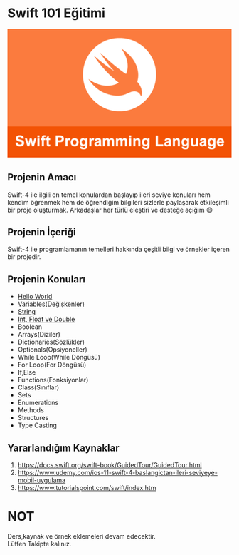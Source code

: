 # Swift 101 Eğitimi

![Screenshot](swift.png)

## Projenin Amacı

Swift-4 ile ilgili en temel konulardan başlayıp ileri seviye konuları hem kendim öğrenmek hem de öğrendiğim bilgileri sizlerle paylaşarak etkileşimli bir proje oluşturmak. Arkadaşlar her türlü eleştiri ve desteğe açığım :smile:

## Projenin İçeriği
Swift-4 ile programlamanın temelleri hakkında çeşitli bilgi ve örnekler içeren bir projedir. <br>

## Projenin Konuları

- [Hello World](https://github.com/halilozel1903/Swift101/tree/master/HelloWorld.playground)
- [Variables(Değişkenler)](https://github.com/halilozel1903/Swift101/tree/master/Variables.playground)
- [String](https://github.com/halilozel1903/Swift101/tree/master/String.playground)
- [Int, Float ve Double](https://github.com/halilozel1903/Swift101/tree/master/Int%26Double%26Float.playground)
- Boolean
- Arrays(Diziler)
- Dictionaries(Sözlükler)
- Optionals(Opsiyoneller)
- While Loop(While Döngüsü)
- For Loop(For Döngüsü)
- If,Else
- Functions(Fonksiyonlar)
- Class(Sınıflar)
- Sets
- Enumerations
- Methods
- Structures
- Type Casting


## Yararlandığım Kaynaklar

1. https://docs.swift.org/swift-book/GuidedTour/GuidedTour.html
2. https://www.udemy.com/ios-11-swift-4-baslangictan-ileri-seviyeye-mobil-uygulama
3. https://www.tutorialspoint.com/swift/index.htm


# NOT
Ders,kaynak ve örnek eklemeleri devam edecektir. <br>
Lütfen Takipte kalınız.


 
